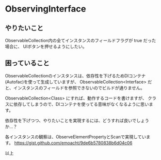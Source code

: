 # ObservingInterface

## やりたいこと
 ObservableCollection内の全てインスタンスのフィールドフラグが true だった場合に、
 UIボタンを押せるようにしたい。

## 困っていること
 ObservableCollectionのインスタンスは、依存性を下げるためDIコンテナ(Autofac)を使って生成していますが、
 ObservableCollection\<Interface\> だと、インスタンスのフィールドを参照できないのでビルドが通りません。

 ObservableCollection\<Class\> にすれば、動作するコードを書けますが、
 クラスに依存してしまうので、DIコンテナを使ってる意味がなくなるように思います。

 依存性を下げつつ、やりたいことを実現するには、どうすれば良いでしょうか…？

 各インスタンスの観察は、ObserveElementPropertyとScanで実現しています。
 https://gist.github.com/emoacht/9de6b5780838b6d04c06

以上
